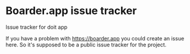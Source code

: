 # Boarder.app issue tracker
Issue tracker for doit app


If you have a problem with https://boarder.app you could create an issue here. So it's supposed to be a public issue tracker for the project. 
